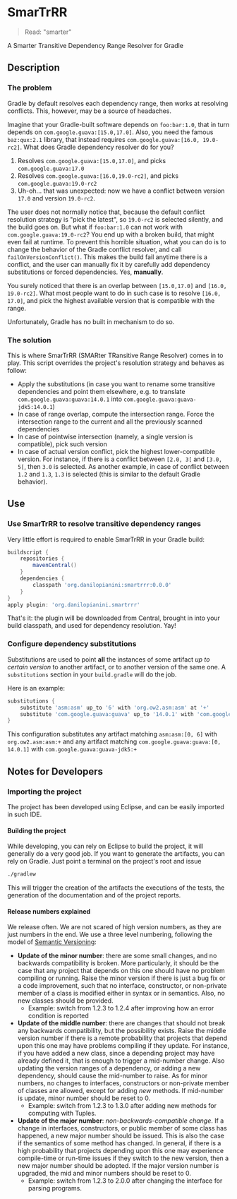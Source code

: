 # SmarTrRR
> Read: "smarter"

A Smarter Transitive Dependency Range Resolver for Gradle

## Description

### The problem

Gradle by default resolves each dependency range, then works at resolving conflicts. This, however, may be a source of headaches.

Imagine that your Gradle-built software depends on ``foo:bar:1.0``, that in turn depends on ``com.google.guava:[15.0,17.0]``.  Also, you need the famous ``baz:qux:2.1`` library, that instead requires ``com.google.guava:[16.0, 19.0-rc2]``. What does Gradle dependency resolver do for you?

1. Resolves ``com.google.guava:[15.0,17.0]``, and picks ``com.google.guava:17.0``
2. Resolves ``com.google.guava:[16.0,19.0-rc2]``, and picks ``com.google.guava:19.0-rc2``
3. Uh-oh... that was unexpected: now we have a conflict between version ``17.0`` and version ``19.0-rc2``.

The user does not normally notice that, because the default conflict resolution strategy is "pick the latest", so ``19.0-rc2`` is selected silently, and the build goes on.
But what if ``foo:bar:1.0`` can not work with ``com.google.guava:19.0-rc2``? You end up with a broken build, that might even fail at runtime.
To prevent this horrible situation, what you can do is to change the behavior of the Gradle conflict resolver, and call ``failOnVersionConflict()``. This makes the build fail anytime there is a conflict, and the user can manually fix it by carefully add dependency substitutions or forced dependencies. Yes, **manually**.

You surely noticed that there is an overlap between ``[15.0,17.0]`` and ``[16.0, 19.0-rc2]``. What most people want to do in such case is to resolve ``[16.0, 17.0]``, and pick the highest available version that is compatible with the range.

Unfortunately, Gradle has no built in mechanism to do so.

### The solution

This is where SmarTrRR (SMARter TRansitive Range Resolver) comes in to play. This script overrides the project's resolution strategy and behaves as follow:
* Apply the substitutions (in case you want to rename some transitive dependencies and point them elsewhere, e.g. to translate ``com.google.guava:guava:14.0.1`` into ``com.google.guava:guava-jdk5:14.0.1``)
* In case of range overlap, compute the intersection range. Force the intersection range to the current and all the previously scanned dependencies
* In case of pointwise intersection (namely, a single version is compatible), pick such version
* In case of actual version conflict, pick the highest lower-compatible version. For instance, if there is a conflict between ``[2.0, 3[`` and ``[3.0, 5[``, then ``3.0`` is selected. As another example, in case of conflict between ``1.2`` and ``1.3``, ``1.3`` is selected (this is similar to the default Gradle behavior).

## Use

### Use SmarTrRR to resolve transitive dependency ranges

Very little effort is required to enable SmarTrRR in your Gradle build:

```gradle
buildscript {
    repositories {
        mavenCentral()
    }
    dependencies {
        classpath 'org.danilopianini:smartrrr:0.0.0'
    }
}
apply plugin: 'org.danilopianini.smartrrr'
```

That's it: the plugin will be downloaded from Central, brought in into your build classpath, and used for dependency resolution. Yay!

### Configure dependency substitutions

Substitutions are used to point **all** the instances of some artifact *up to certain version* to another artifact, or to another version of the same one. A ``substitutions`` section in your ``build.gradle`` will do the job.

Here is an example: 

```gradle
substitutions {
	substitute 'asm:asm' up_to '6' with 'org.ow2.asm:asm' at '+'
	substitute 'com.google.guava:guava' up_to '14.0.1' with 'com.google.guava:guava-jdk5' at '+'
}
```

This configuration substitutes any artifact matching ``asm:asm:[0, 6]`` with ``org.ow2.asm:asm:+`` and any artifact matching ``com.google.guava:guava:[0, 14.0.1]``  with ``com.google.guava:guava-jdk5:+``

## Notes for Developers

### Importing the project
The project has been developed using Eclipse, and can be easily imported in such IDE.

#### Building the project
While developing, you can rely on Eclipse to build the project, it will generally do a very good job.
If you want to generate the artifacts, you can rely on Gradle. Just point a terminal on the project's root and issue

```bash
./gradlew
```

This will trigger the creation of the artifacts the executions of the tests, the generation of the documentation and of the project reports.

#### Release numbers explained
We release often. We are not scared of high version numbers, as they are just numbers in the end.
We use a three level numbering, following the model of [Semantic Versioning][SemVer]:

* **Update of the minor number**: there are some small changes, and no backwards compatibility is broken. More particularly, it should be the case that any project that depends on this one should have no problem compiling or running. Raise the minor version if there is just a bug fix or a code improvement, such that no interface, constructor, or non-private member of a class is modified either in syntax or in semantics. Also, no new classes should be provided.
	* Example: switch from 1.2.3 to 1.2.4 after improving how an error condition is reported 
* **Update of the middle number**: there are changes that should not break any backwards compatibility, but the possibility exists. Raise the middle version number if there is a remote probability that projects that depend upon this one may have problems compiling if they update. For instance, if you have added a new class, since a depending project may have already defined it, that is enough to trigger a mid-number change. Also updating the version ranges of a dependency, or adding a new dependency, should cause the mid-number to raise. As for minor numbers, no changes to interfaces, constructors or non-private member of classes are allowed, except for adding *new* methods. If mid-number is update, minor number should be reset to 0.
	* Example: switch from 1.2.3 to 1.3.0 after adding new methods for computing with Tuples.
* **Update of the major number**: *non-backwards-compatible change*. If a change in interfaces, constructors, or public member of some class has happened, a new major number should be issued. This is also the case if the semantics of some method has changed. In general, if there is a high probability that projects depending upon this one may experience compile-time or run-time issues if they switch to the new version, then a new major number should be adopted. If the major version number is upgraded, the mid and minor numbers should be reset to 0.
	* Example: switch from 1.2.3 to 2.0.0 after changing the interface for parsing programs.

[SemVer]: http://semver.org/spec/v2.0.0.html
